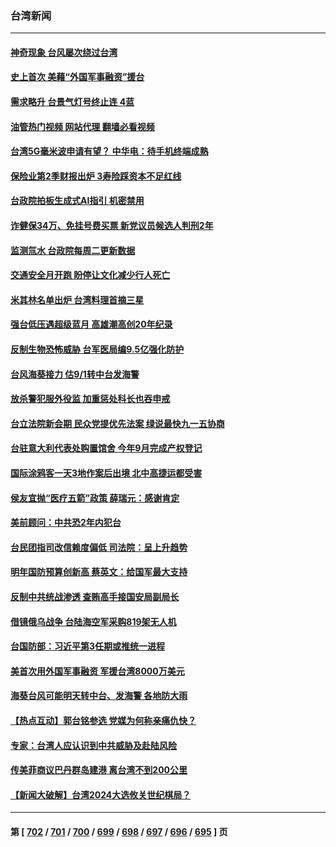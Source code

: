 ### 台湾新闻
---
#### [神奇现象 台风屡次绕过台湾](../../pages/ncid1349361/n14064771.md?09010045) 
#### [史上首次 美藉“外国军事融资”援台](../../pages/ncid1349361/n14064772.md?09010045) 
#### [需求略升 台景气灯号终止连 4蓝](../../pages/ncid1349361/n14064757.md?09010045) 
#### [油管热门视频 网站代理 翻墙必看视频](http://138.2.39.72:81/youtube.html?epic-marker?09010045)
#### [台湾5G毫米波申请有望？ 中华电：待手机终端成熟](../../pages/ncid1349361/n14064760.md?09010045) 
#### [保险业第2季财报出炉 3寿险踩资本不足红线](../../pages/ncid1349361/n14064755.md?09010045) 
#### [台政院拍板生成式AI指引 机密禁用](../../pages/ncid1349361/n14064709.md?09010045) 
#### [诈健保34万、免挂号费买票 新党议员候选人判刑2年](../../pages/ncid1349361/n14064712.md?09010045) 
#### [监测氚水 台政院每周二更新数据](../../pages/ncid1349361/n14064708.md?09010045) 
#### [交通安全月开跑 盼停让文化减少行人死亡](../../pages/ncid1349361/n14064735.md?09010045) 
#### [米其林名单出炉 台湾料理首摘三星](../../pages/ncid1349361/n14064731.md?09010045) 
#### [强台低压遇超级蓝月 高雄潮高创20年纪录](../../pages/ncid1349361/n14064737.md?09010045) 
#### [反制生物恐怖威胁 台军医局编9.5亿强化防护](../../pages/ncid1349361/n14064736.md?09010045) 
#### [台风海葵接力 估9/1转中台发海警](../../pages/ncid1349361/n14064730.md?09010045) 
#### [放杀警犯服外役监 加重惩处科长也吞申戒](../../pages/ncid1349361/n14064715.md?09010045) 
#### [台立法院新会期 民众党提优先法案 绿说最快九一五协商](../../pages/ncid1349361/n14064717.md?09010045) 
#### [台驻意大利代表处购置馆舍 今年9月完成产权登记](../../pages/ncid1349361/n14064716.md?09010045) 
#### [国际涂鸦客一天3地作案后出境 北中高捷运都受害](../../pages/ncid1349361/n14064713.md?09010045) 
#### [侯友宜抛“医疗五箭”政策 薛瑞元：感谢肯定](../../pages/ncid1349361/n14064711.md?09010045) 
#### [美前顾问：中共恐2年内犯台](../../pages/ncid1349361/n14064659.md?09010045) 
#### [台民团指司改信赖度偏低 司法院：呈上升趋势](../../pages/ncid1349361/n14064656.md?09010045) 
#### [明年国防预算创新高 蔡英文：给国军最大支持](../../pages/ncid1349361/n14064653.md?09010045) 
#### [反制中共统战渗透 查贿高手接国安局副局长](../../pages/ncid1349361/n14064655.md?09010045) 
#### [借镜俄乌战争 台陆海空军采购819架无人机](../../pages/ncid1349361/n14064647.md?09010045) 
#### [台国防部：习近平第3任期或推统一进程](../../pages/ncid1349361/n14064646.md?09010045) 
#### [美首次用外国军事融资 军援台湾8000万美元](../../pages/ncid1349361/n14064479.md?09010045) 
#### [海葵台风可能明天转中台、发海警 各地防大雨](../../pages/ncid1349361/n14064435.md?09010045) 
#### [【热点互动】郭台铭参选 党媒为何称亲痛仇快？](../../pages/ncid1349361/n14064273.md?09010045) 
#### [专家：台湾人应认识到中共威胁及赴陆风险](../../pages/ncid1349361/n14064166.md?09010045) 
#### [传美菲商议巴丹群岛建港 离台湾不到200公里](../../pages/ncid1349361/n14064189.md?09010045) 
#### [【新闻大破解】台湾2024大选攸关世纪棋局？](../../pages/ncid1349361/n14064176.md?09010045) 

---
#### 第 [ [702](./702.md?09010045) / [701](./701.md?09010045) / [700](./700.md?09010045) / [699](./699.md?09010045) / [698](./698.md?09010045) / [697](./697.md?09010045) / [696](./696.md?09010045) / [695](./695.md?09010045) ] 页
